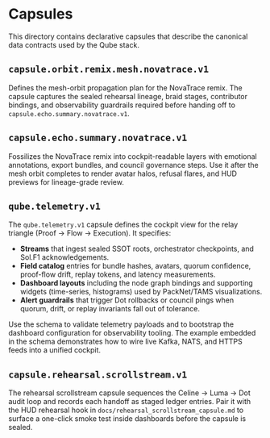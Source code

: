 # Capsules

This directory contains declarative capsules that describe the canonical data contracts used by the Qube stack.

## `capsule.orbit.remix.mesh.novatrace.v1`

Defines the mesh-orbit propagation plan for the NovaTrace remix. The capsule captures the sealed rehearsal lineage, braid
stages, contributor bindings, and observability guardrails required before handing off to `capsule.echo.summary.novatrace.v1`.

## `capsule.echo.summary.novatrace.v1`

Fossilizes the NovaTrace remix into cockpit-readable layers with emotional annotations, export bundles, and council governance steps. Use it after the mesh orbit completes to render avatar halos, refusal flares, and HUD previews for lineage-grade review.

## `qube.telemetry.v1`

The `qube.telemetry.v1` capsule defines the cockpit view for the relay triangle (Proof → Flow → Execution). It specifies:

- **Streams** that ingest sealed SSOT roots, orchestrator checkpoints, and Sol.F1 acknowledgements.
- **Field catalog** entries for bundle hashes, avatars, quorum confidence, proof-flow drift, replay tokens, and latency measurements.
- **Dashboard layouts** including the node graph bindings and supporting widgets (time-series, histograms) used by PackNet/TAMS visualizations.
- **Alert guardrails** that trigger Dot rollbacks or council pings when quorum, drift, or replay invariants fall out of tolerance.

Use the schema to validate telemetry payloads and to bootstrap the dashboard configuration for observability tooling. The example embedded in the schema demonstrates how to wire live Kafka, NATS, and HTTPS feeds into a unified cockpit.

## `capsule.rehearsal.scrollstream.v1`

The rehearsal scrollstream capsule sequences the Celine → Luma → Dot audit loop and records each handoff as staged ledger entries. Pair it with the HUD rehearsal hook in `docs/rehearsal_scrollstream_capsule.md` to surface a one-click smoke test inside dashboards before the capsule is sealed.
